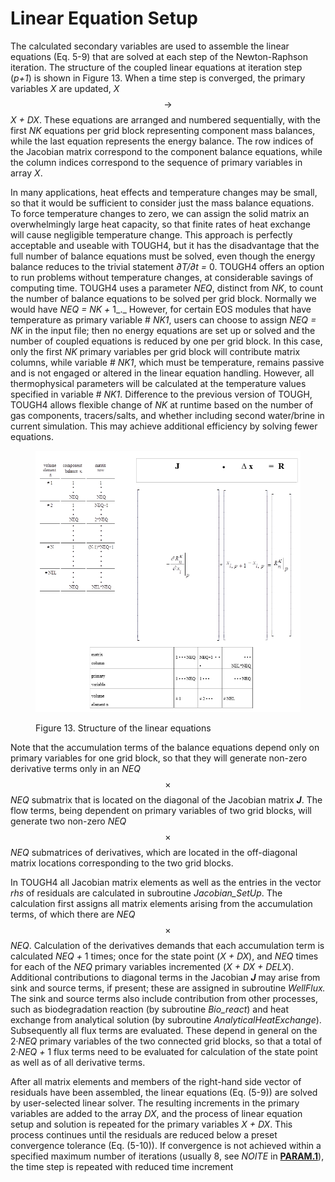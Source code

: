 # Linear Equation Setup

The calculated secondary variables are used to assemble the linear equations (Eq. 5-9) that are solved at each step of the Newton-Raphson iteration. The structure of the coupled linear equations at iteration step (_p+1_) is shown in Figure 13. When a time step is converged, the primary variables _X_ are updated, _X_ $$\to$$ _X + DX_. These equations are arranged and numbered sequentially, with the first _NK_ equations per grid block representing component mass balances, while the last equation represents the energy balance. The row indices of the Jacobian matrix correspond to the component balance equations, while the column indices correspond to the sequence of primary variables in array _X_.

In many applications, heat effects and temperature changes may be small, so that it would be sufficient to consider just the mass balance equations. To force temperature changes to zero, we can assign the solid matrix an overwhelmingly large heat capacity, so that finite rates of heat exchange will cause negligible temperature change. This approach is perfectly acceptable and useable with TOUGH4, but it has the disadvantage that the full number of balance equations must be solved, even though the energy balance reduces to the trivial statement _∂T/∂t =_ 0. TOUGH4 offers an option to run problems without temperature changes, at considerable savings of computing time. TOUGH4 uses a parameter _NEQ_, distinct from _NK_, to count the number of balance equations to be solved per grid block. Normally we would have _NEQ = NK +_ 1_._ However, for certain EOS modules that have temperature as primary variable # _NK1_, users can choose to assign _NEQ = NK_ in the input file; then no energy equations are set up or solved and the number of coupled equations is reduced by one per grid block. In this case, only the first _NK_ primary variables per grid block will contribute matrix columns, while variable # _NK1_, which must be temperature, remains passive and is not engaged or altered in the linear equation handling. However, all thermophysical parameters will be calculated at the temperature values specified in variable # _NK1_. Difference to the previous version of TOUGH, TOUGH4 allows flexible change of _NK_ at runtime based on the number of gas components, tracers/salts, and whether including second water/brine in current simulation. This may achieve additional efficiency by solving fewer equations. &#x20;

<figure><img src="../.gitbook/assets/image (3) (1).png" alt=""><figcaption><p>Figure 13. Structure of the linear equations</p></figcaption></figure>

Note that the accumulation terms of the balance equations depend only on primary variables for one grid block, so that they will generate non-zero derivative terms only in an _NEQ_ $$\times$$_NEQ_ submatrix that is located on the diagonal of the Jacobian matrix _**J**_. The flow terms, being dependent on primary variables of two grid blocks, will generate two non-zero _NEQ_ $$\times$$_NEQ_ submatrices of derivatives, which are located in the off-diagonal matrix locations corresponding to the two grid blocks.

In TOUGH4 all Jacobian matrix elements as well as the entries in the vector _rhs_ of residuals are calculated in subroutine _Jacobian\_SetUp_. The calculation first assigns all matrix elements arising from the accumulation terms, of which there are _NEQ_ $$\times$$_NEQ_. Calculation of the derivatives demands that each accumulation term is calculated _NEQ +_ 1 times; once for the state point (_X + DX_), and _NEQ_ times for each of the _NEQ_ primary variables incremented (_X + DX + DELX_). Additional contributions to diagonal terms in the Jacobian _**J**_ may arise from sink and source terms, if present; these are assigned in subroutine _WellFlux._ The sink and source terms also include contribution from other processes, such as biodegradation reaction (by subroutine _Bio\_react_) and heat exchange from analytical solution (by subroutine _AnalyticalHeatExchange_). Subsequently all flux terms are evaluated. These depend in general on the 2·_NEQ_ primary variables of the two connected grid blocks, so that a total of 2·_NEQ +_ 1 flux terms need to be evaluated for calculation of the state point as well as of all derivative terms.

&#x20;After all matrix elements and members of the right-hand side vector of residuals have been assembled, the linear equations (Eq. (5-9)) are solved by user-selected linear solver. The resulting increments in the primary variables are added to the array _DX_, and the process of linear equation setup and solution is repeated for the primary variables _X + DX_. This process continues until the residuals are reduced below a preset convergence tolerance (Eq. (5-10)). If convergence is not achieved within a specified maximum number of iterations (usually 8, see _NOITE_ in [**PARAM.1**](../preparation-of-model-input/keywords-and-input-data/param.md)), the time step is repeated with reduced time increment
